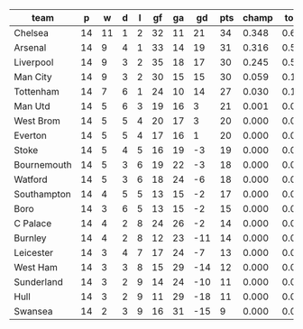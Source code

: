 |    team     | p  | w  | d | l | gf | ga | gd  | pts | champ | top2  | top3  | top4  |  5-7  | bot4  | bot3  | bot2  |
|-------------|----|----|---|---|----|----|-----|-----|-------|-------|-------|-------|-------|-------|-------|-------|
| Chelsea     | 14 | 11 | 1 | 2 | 32 | 11 |  21 |  34 | 0.348 | 0.619 | 0.826 | 0.939 | 0.061 | 0.000 | 0.000 | 0.000|
| Arsenal     | 14 |  9 | 4 | 1 | 33 | 14 |  19 |  31 | 0.316 | 0.587 | 0.798 | 0.928 | 0.072 | 0.000 | 0.000 | 0.000|
| Liverpool   | 14 |  9 | 3 | 2 | 35 | 18 |  17 |  30 | 0.245 | 0.504 | 0.741 | 0.899 | 0.100 | 0.000 | 0.000 | 0.000|
| Man City    | 14 |  9 | 3 | 2 | 30 | 15 |  15 |  30 | 0.059 | 0.179 | 0.363 | 0.641 | 0.348 | 0.000 | 0.000 | 0.000|
| Tottenham   | 14 |  7 | 6 | 1 | 24 | 10 |  14 |  27 | 0.030 | 0.106 | 0.248 | 0.503 | 0.473 | 0.000 | 0.000 | 0.000|
| Man Utd     | 14 |  5 | 6 | 3 | 19 | 16 |   3 |  21 | 0.001 | 0.005 | 0.021 | 0.066 | 0.643 | 0.002 | 0.001 | 0.001|
| West Brom   | 14 |  5 | 5 | 4 | 20 | 17 |   3 |  20 | 0.000 | 0.000 | 0.001 | 0.007 | 0.265 | 0.031 | 0.016 | 0.007|
| Everton     | 14 |  5 | 5 | 4 | 17 | 16 |   1 |  20 | 0.000 | 0.000 | 0.002 | 0.008 | 0.277 | 0.029 | 0.015 | 0.006|
| Stoke       | 14 |  5 | 4 | 5 | 16 | 19 |  -3 |  19 | 0.000 | 0.000 | 0.000 | 0.001 | 0.116 | 0.099 | 0.056 | 0.029|
| Bournemouth | 14 |  5 | 3 | 6 | 19 | 22 |  -3 |  18 | 0.000 | 0.000 | 0.000 | 0.002 | 0.143 | 0.080 | 0.047 | 0.022|
| Watford     | 14 |  5 | 3 | 6 | 18 | 24 |  -6 |  18 | 0.000 | 0.000 | 0.000 | 0.000 | 0.058 | 0.187 | 0.116 | 0.063|
| Southampton | 14 |  4 | 5 | 5 | 13 | 15 |  -2 |  17 | 0.000 | 0.000 | 0.001 | 0.004 | 0.199 | 0.050 | 0.024 | 0.010|
| Boro        | 14 |  3 | 6 | 5 | 13 | 15 |  -2 |  15 | 0.000 | 0.000 | 0.000 | 0.002 | 0.146 | 0.074 | 0.042 | 0.020|
| C Palace    | 14 |  4 | 2 | 8 | 24 | 26 |  -2 |  14 | 0.000 | 0.000 | 0.000 | 0.000 | 0.046 | 0.238 | 0.159 | 0.087|
| Burnley     | 14 |  4 | 2 | 8 | 12 | 23 | -11 |  14 | 0.000 | 0.000 | 0.000 | 0.000 | 0.013 | 0.452 | 0.332 | 0.210|
| Leicester   | 14 |  3 | 4 | 7 | 17 | 24 |  -7 |  13 | 0.000 | 0.000 | 0.000 | 0.000 | 0.017 | 0.384 | 0.273 | 0.161|
| West Ham    | 14 |  3 | 3 | 8 | 15 | 29 | -14 |  12 | 0.000 | 0.000 | 0.000 | 0.000 | 0.001 | 0.746 | 0.647 | 0.511|
| Sunderland  | 14 |  3 | 2 | 9 | 14 | 24 | -10 |  11 | 0.000 | 0.000 | 0.000 | 0.000 | 0.007 | 0.537 | 0.417 | 0.285|
| Hull        | 14 |  3 | 2 | 9 | 11 | 29 | -18 |  11 | 0.000 | 0.000 | 0.000 | 0.000 | 0.004 | 0.630 | 0.509 | 0.369|
| Swansea     | 14 |  2 | 3 | 9 | 16 | 31 | -15 |   9 | 0.000 | 0.000 | 0.000 | 0.000 | 0.011 | 0.462 | 0.346 | 0.222|
